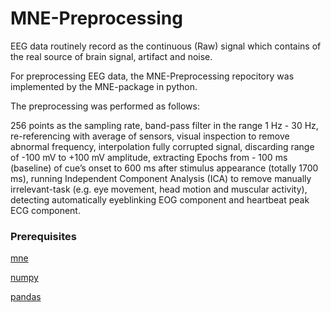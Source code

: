 # MNE-Preprocessing

EEG data routinely record as the continuous (Raw) signal which contains of the real source
of brain signal, artifact and noise.

For preprocessing EEG data, the MNE-Preprocessing repocitory was implemented by the MNE-package in python.

The preprocessing was performed as follows:

256 points as the sampling rate, band-pass filter in the range 1 Hz - 30 Hz, re-referencing
with average of sensors, visual inspection to remove abnormal frequency, interpolation fully
corrupted signal, discarding range of -100 mV to +100 mV amplitude, extracting Epochs
from - 100 ms (baseline) of cue’s onset to 600 ms after stimulus appearance (totally 1700
ms), running Independent Component Analysis (ICA) to remove manually irrelevant-task
(e.g. eye movement, head motion and muscular activity), detecting automatically eyeblinking
EOG component and heartbeat peak ECG component.


### Prerequisites

[mne](https://mne.tools/stable/install/mne_python.html)

[numpy](https://numpy.org/install/)

[pandas](https://pandas.pydata.org/pandas-docs/stable/getting_started/install.html)
